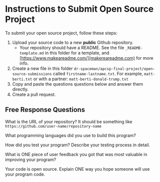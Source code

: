 # Instructions to Submit Open Source Project

To submit your open source project, follow these steps:

1. Upload your source code to a new **public** Github repository.
    - Your repository should have a README. See the file `_README-template.md` in this folder for a template, and [https://www.makeareadme.com/](makereareadme.com) for more info.
3. Create a new file in this folder `dr-spaceman/apcsp-final-project/open-source-submissions` called `firstname-lastname.txt`. For example, `matt-berti.txt` or with a partner: `matt-berti-donald-trump.txt`
4. Copy and paste the questions questions below and answer them directly.
5. Create a pull request.

## Free Response Questions

What is the URL of your repository? It should be something like `https://github.com/user-name/repository-name`

What programming languages did you use to build this program?

How did you test your program? Describe your testing process in detail.

What is ONE piece of user feedback you got that was most valuable in improving your program?

Your code is open source. Explain ONE way you hope someone will use your program code.
